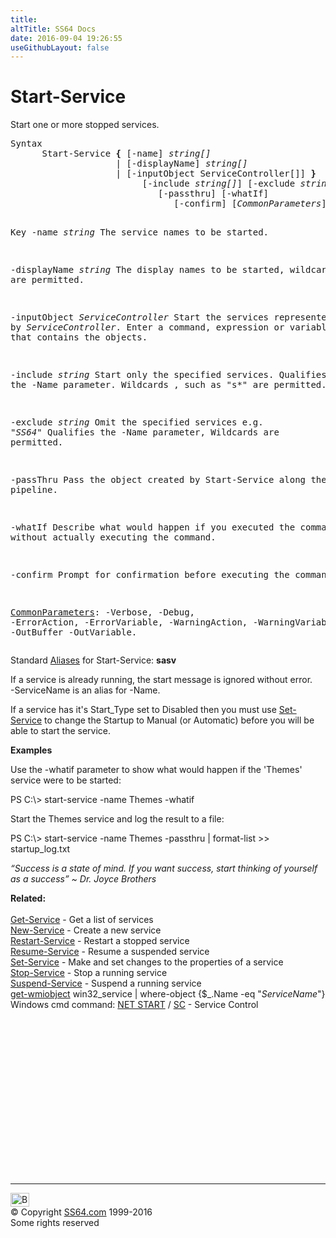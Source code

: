 ```yaml
---
title:
altTitle: SS64 Docs
date: 2016-09-04 19:26:55
useGithubLayout: false
---
```

<!-- #BeginLibraryItem "/Library/head_ps.lbi" --><!-- #EndLibraryItem --><h1>Start-Service</h1> 
<p>Start one or more stopped services.</p>
<pre>Syntax
      Start-Service <b>{</b> [-name] <i>string[]
                   </i> | [-displayName] <i>string[]</i>
                    | [-inputObject ServiceController[]] <b>}</b>
                         [-include <i>string[]</i>] [-exclude <i>string[]</i>]
                            [-passthru] [-whatIf]
                               [-confirm] [<i>CommonParameters</i>]

Key
   -name <i>string</i>
       The service names to be started.

   -displayName <i>string</i>
       The display names to be started, wildcards are permitted.

   -inputObject <i>ServiceController</i>
       Start the services represented by <i>ServiceController</i>.
       Enter a command, expression or variable that contains the objects.

   -include <i>string</i>
       Start only the specified services. Qualifies the -Name parameter.
       Wildcards , such as "s*" are permitted.

   -exclude <i>string</i>
       Omit the specified services e.g. "*SS64*"
       Qualifies the -Name parameter, Wildcards are permitted.

   -passThru 
       Pass the object created by Start-Service along the pipeline. 

   -whatIf
       Describe what would happen if you executed the command without
       actually executing the command.

   -confirm
       Prompt for confirmation before executing the command.

   <a href="common.html">CommonParameters</a>:
       -Verbose, -Debug, -ErrorAction, -ErrorVariable, -WarningAction, -WarningVariable,
       -OutBuffer -OutVariable.</pre>
<p>Standard <a href="get-alias.html">Aliases</a> for Start-Service:<span class="code"> <b>sasv</b></span></p>
<p>If a service is already running, the start message is ignored without error.<br>
-ServiceName is an alias for -Name.</p>
<p>If a service has it's Start_Type set to Disabled then you must use <a href="set-service.html">Set-Service</a> to change the Startup to Manual (or Automatic) before you will be able to start the service. </p>
<p><b>Examples</b></p>
<p>Use the -whatif parameter to show what would happen if the 'Themes' service were to be started:</p>
<p><span class="code">PS C:\&gt; start-service -name Themes -whatif</span></p>
<p>  Start the Themes service and log the result to a file:</p>
<p class="code">PS C:\&gt; start-service -name Themes -passthru | format-list &gt;&gt; startup_log.txt</p>
<p class="quote"><i>“Success is a state of mind. If you want success, start thinking of yourself as a success” ~ Dr. Joyce Brothers</i></p>
<p><b>Related:</b><br>
  <br>
  <a href="get-service.html">Get-Service</a> - Get a list of services<br>
<a href="new-service.html">New-Service</a> - Create a new service <a href="restart-service.html"><br>
Restart-Service</a> - Restart a stopped service <a href="resume-service.html"><br>
Resume-Service</a> - Resume a suspended service <a href="set-service.html"><br>
Set-Service</a> - Make and set changes to the properties of a service <a href="stop-service.html"><br>
Stop-Service</a> - Stop a running service <a href="suspend-service.html"><br>
Suspend-Service</a> - Suspend a running service<br>
  <a href="get-wmiobject.html">get-wmiobject</a> win32_service | where-object {$_.Name -eq "<i>ServiceName</i>"}<br>
Windows cmd command: <a href="../nt/net.html">NET START</a> / <a href="../nt/sc.html">SC</a> - Service Control</p><!-- #BeginLibraryItem "/Library/foot_ps.lbi" --><p>
<!-- PowerShell300 -->
<ins class="adsbygoogle" style="display:inline-block;width:300px;height:250px" data-ad-client="ca-pub-6140977852749469" data-ad-slot="6253539900"></ins>
<script>
(adsbygoogle = window.adsbygoogle || []).push({});
</script></p>
<hr>
<div id="bl" class="footer"><a href="start-service.html#"><img src="../images/top.png" width="30" height="22" alt="Back to the Top"></a></div>
<div id="br" class="footer, tagline">© Copyright <a href="../index.html">SS64.com</a> 1999-2016<br>
Some rights reserved</div><!-- #EndLibraryItem -->

